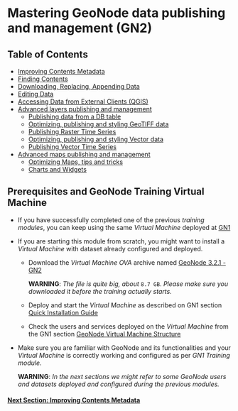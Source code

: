 # Mastering GeoNode data publishing and management (GN2)

## Table of Contents

 - [Improving Contents Metadata](CONTENTS_METADATA.md)
 - [Finding Contents](ADV_SEARCH.md)
 - [Downloading, Replacing, Appending Data](REPLACE_DATASETS.md)
 - [Editing Data](EDIT_DATA.md)
 - [Accessing Data from External Clients (QGIS)](CONNECT_QGIS.md)
 - [Advanced layers publishing and management](ADV_LAYERS_PUB.md)
   - [Publishing data from a DB table](PUB_FROM_DB.md)
   - [Optimizing, publishing and styling GeoTIFF data](OPTIMIZE_RASTER.md)
   - [Publishing Raster Time Series](PUB_RASTER_TIME_SERIES.md)
   - [Optimizing, publishing and styling Vector data](OPTIMIZE_VECTOR.md)
   - [Publishing Vector Time Series](PUB_VECTOR_TIME_SERIES.md)
 - [Advanced maps publishing and management](ADV_MAPS_PUB.md)
   - [Optimizing Maps, tips and tricks](OPTIMIZE_MAPS.md)
   - [Charts and Widgets](MAPS_CHARTS_WIDGETS.md)

## Prerequisites and GeoNode Training Virtual Machine

* If you have successfully completed one of the previous _training modules_, you can keep using the same _Virtual Machine_ deployed at [GN1](../GN1/QUICK_INSTALL.md)
* If you are starting this module from scratch, you might want to install a _Virtual Machine_ with dataset already configured and deployed.
   - Download the _Virtual Machine OVA_ archive named [GeoNode 3.2.1 - GN2](https://www.dropbox.com/s/7sqdz0fe1i3hdem/GeoNode%203.2.1%20-%20GN2.ova?dl=1)
   
     **WARNING**: _The file is quite big, about_ `8.7 GB`. _Please make sure you downloaded it before the training actually starts._
   -  Deploy and start the _Virtual Machine_ as described on GN1 section [Quick Installation Guide](../GN1/QUICK_INSTALL.md)
   -  Check the users and services deployed on the _Virtual Machine_ from the GN1 section [GeoNode Virtual Machine Structure](../GN1/VM_STRUCTURE.md)
* Make sure you are familiar with GeoNode and its functionalities and your _Virtual Machine_ is correctly working and configured as per _GN1 Training module_.

     **WARNING**: _In the next sections we might refer to some GeoNode users and datasets deployed and configured during the previous modules._

#### [Next Section: Improving Contents Metadata](CONTENTS_METADATA.md)

